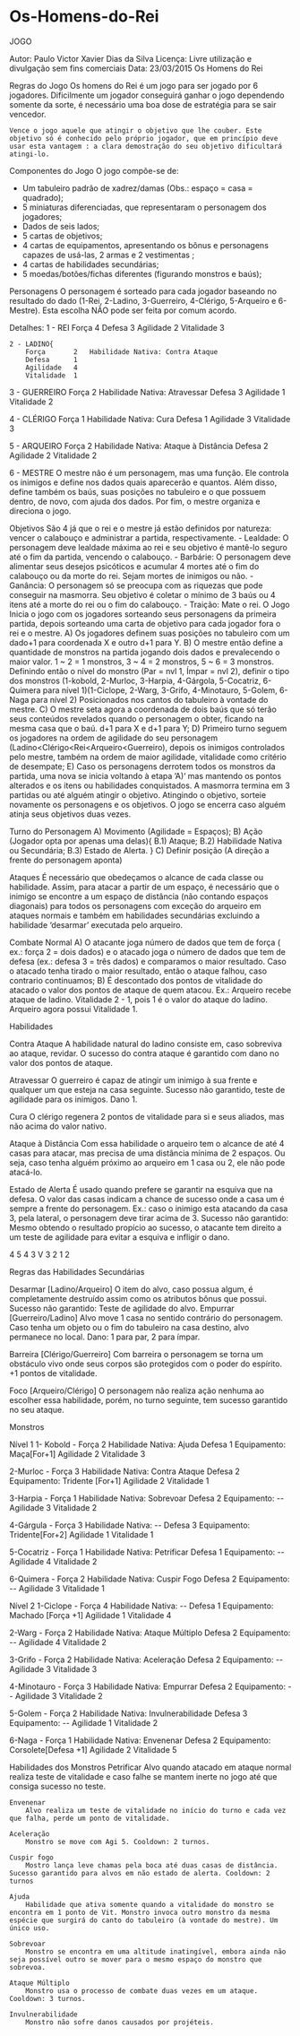 # Os-Homens-do-Rei
JOGO

Autor: Paulo Victor Xavier Dias da Silva
Licença: Livre utilização e divulgação sem fins comerciais
Data: 23/03/2015
Os Homens do Rei

Regras do Jogo
Os homens do Rei é um jogo para ser jogado por 6 jogadores. Dificilmente um jogador conseguirá ganhar o jogo dependendo somente da sorte, é necessário uma boa dose de estratégia para se sair vencedor.

	Vence o jogo aquele que atingir o objetivo que lhe couber. Este objetivo só é conhecido pelo próprio jogador, que em princípio deve usar esta vantagem : a clara demostração do seu objetivo dificultará atingi-lo.

Componentes do Jogo
O jogo compõe-se de: 
- Um tabuleiro padrão de xadrez/damas (Obs.: espaço = casa = quadrado);
- 5 miniaturas diferenciadas, que representaram o personagem dos jogadores;
- Dados de seis lados;
- 5 cartas de objetivos;
- 4 cartas de equipamentos, apresentando os bônus e personagens capazes de usá-las, 2 armas e 2 vestimentas ; 
- 4 cartas de habilidades secundárias;
- 5 moedas/botões/fichas diferentes (figurando monstros e baús);

Personagens
O personagem é sorteado para cada jogador baseando no resultado do dado (1-Rei, 2-Ladino, 3-Guerreiro, 4-Clérigo, 5-Arqueiro e 6-Mestre). Esta escolha NÃO pode ser feita por comum acordo. 

Detalhes:
	1 - REI
		Força		4
		Defesa		3
		Agilidade	2
		Vitalidade	3



	2 - LADINO{
		Força		2	Habilidade Nativa: Contra Ataque
		Defesa		1
		Agilidade	4
		Vitalidade	1

3 - GUERREIRO
		Força		2	Habilidade Nativa: Atravessar
		Defesa		3
		Agilidade	1
		Vitalidade	2

4 - CLÉRIGO
		Força		1	Habilidade Nativa: Cura
		Defesa		1
		Agilidade	3
		Vitalidade	3

5 - ARQUEIRO
Força		2	Habilidade Nativa: Ataque à Distância
		Defesa		2
		Agilidade	2
		Vitalidade	2

6 - MESTRE
	O mestre não é um personagem, mas uma função. Ele controla os inimigos e define nos dados quais aparecerão e quantos. Além disso, define também os baús, suas posições no tabuleiro e o que possuem dentro, de novo, com ajuda dos dados. Por fim, o mestre organiza e direciona o jogo.
		
Objetivos
	São 4 já que o rei e o mestre já estão definidos por natureza: vencer o calabouço e administrar a partida, respectivamente.
		- Lealdade: O personagem deve lealdade máxima ao rei e seu objetivo é mantê-lo seguro até o fim da partida, vencendo o calabouço.
		- Barbárie: O personagem deve alimentar seus desejos psicóticos e acumular 4 mortes até o fim do calabouço ou da morte do rei. Sejam mortes de inimigos ou não.
		- Ganância: O personagem só se preocupa com as riquezas que pode conseguir na masmorra. Seu objetivo é coletar o mínimo de 3 baús ou 4 itens até a morte do rei ou o fim do calabouço.
		- Traição: Mate o rei.
O Jogo 
Inicia o jogo com os jogadores sorteando seus personagens da primeira partida, depois sorteando uma carta de objetivo para cada jogador fora o rei e o mestre. 
A) Os jogadores definem suas posições no tabuleiro com um dado+1 para coordenada X e outro d+1 para Y. 
B) O mestre então define a quantidade de monstros na partida jogando dois dados e prevalecendo o maior valor. 1 ~ 2 = 1 monstros, 3 ~ 4 = 2 monstros, 5 ~ 6 = 3 monstros. Definindo então o nível do monstro (Par = nvl 1, Ímpar = nvl 2), definir o tipo dos monstros (1-kobold, 2-Murloc, 3-Harpia, 4-Gárgola, 5-Cocatriz, 6-Quimera para nível 1)(1-Ciclope, 2-Warg, 3-Grifo, 4-Minotauro, 5-Golem, 6-Naga para nível 2) Posicionados nos cantos do tabuleiro à vontade do mestre.
C) O mestre seta agora a coordenada de dois baús que só terão seus conteúdos revelados quando o personagem o obter, ficando na mesma casa que o baú. d+1 para X e d+1 para Y; 
D) Primeiro turno seguem os jogadores na ordem de agilidade do seu personagem (Ladino<Clérigo<Rei<Arqueiro<Guerreiro), depois os inimigos controlados pelo mestre, também na ordem de maior agilidade, vitalidade como critério de desempate;
E) Caso os personagens derrotem todos os monstros da partida, uma nova se inicia voltando à etapa ’A)‘ mas mantendo os pontos alterados e os itens ou habilidades conquistados. A masmorra termina em 3 partidas ou até alguém atingir o objetivo. Atingindo o objetivo, sorteie novamente os personagens e os objetivos. O jogo se encerra caso alguém atinja seus objetivos duas vezes.

Turno do Personagem
	A) Movimento (Agilidade = Espaços);
	B) Ação (Jogador opta por apenas uma delas){
		B.1) Ataque;
		B.2) Habilidade Nativa ou Secundária;
		B.3) Estado de Alerta.
}
C) Definir posição (A direção a frente do personagem aponta)

Ataques
É necessário que obedeçamos o alcance de cada classe ou habilidade. Assim, para atacar a partir de um espaço, é necessário que o inimigo se encontre a um espaço de distância (não contando espaços diagonais) para todos os personagens com exceção do arqueiro em ataques normais e também em habilidades secundárias excluindo a habilidade ‘desarmar’ executada pelo arqueiro.

Combate Normal
A) O atacante joga número de dados que tem de força ( ex.: força 2 = dois dados) e o atacado joga o número de dados que tem de defesa (ex.: defesa 3 = três dados) e comparamos o maior resultado. Caso o atacado tenha tirado o maior resultado, então o ataque falhou, caso contrario continuamos;
B) É descontado dos pontos de vitalidade do atacado o valor dos pontos de ataque de quem atacou. Ex.: Arqueiro recebe ataque de ladino. Vitalidade 2 - 1, pois 1 é o valor do ataque do ladino. Arqueiro agora possui Vitalidade 1.

Habilidades

Contra Ataque
	A habilidade natural do ladino consiste em, caso sobreviva ao ataque, revidar. O sucesso do contra ataque é garantido com dano no valor dos pontos de ataque.

Atravessar
	O guerreiro é capaz de atingir um inimigo à sua frente e qualquer um que esteja na casa seguinte. Sucesso não garantido, teste de agilidade para os inimigos. Dano 1.

Cura
	O clérigo regenera 2 pontos de vitalidade para si e seus aliados, mas não acima do valor nativo.

Ataque à Distância
	Com essa habilidade o arqueiro tem o alcance de até 4 casas para atacar, mas precisa de uma distância mínima de 2 espaços. Ou seja, caso tenha alguém próximo ao arqueiro em 1 casa ou 2, ele não pode atacá-lo.

Estado de Alerta
	É usado quando prefere se garantir na esquiva que na defesa. O valor das casas indicam a chance de sucesso onde a casa um é sempre a frente do personagem. Ex.: caso o inimigo esta atacando da casa 3, pela lateral, o personagem deve tirar acima de 3. Sucesso não garantido: Mesmo obtendo o resultado propício ao sucesso, o atacante tem direito a um teste de agilidade para evitar a esquiva e infligir o dano.

4
5
4
3
V
3
2
1
2


Regras das Habilidades Secundárias

Desarmar [Ladino/Arqueiro]
	O item do alvo, caso possua algum,  é completamente destruído assim como os atributos bônus que possui. Sucesso não garantido: Teste de agilidade do alvo.
Empurrar [Guerreiro/Ladino]
	Alvo move 1 casa no sentido contrário do personagem. Caso tenha um objeto ou o fim do tabuleiro na casa destino, alvo permanece no local. Dano: 1 para par, 2 para ímpar.

Barreira [Clérigo/Guerreiro]
	Com barreira o personagem se torna um obstáculo vivo onde seus corpos são protegidos com o poder do espírito. +1 pontos de vitalidade.

Foco [Arqueiro/Clérigo]
	O personagem não realiza ação nenhuma ao escolher essa habilidade, porém, no turno seguinte, tem sucesso garantido no seu ataque.

Monstros

Nível 1
	1- Kobold -
	Força		2	Habilidade Nativa: Ajuda
	Defesa		1	Equipamento: Maça[For+1]
	Agilidade	2
	Vitalidade	3

2-Murloc -
	Força		3	Habilidade Nativa: Contra Ataque
	Defesa		2	Equipamento: Tridente [For+1]
	Agilidade	2
	Vitalidade	1

3-Harpia -
	Força		1	Habilidade Nativa: Sobrevoar
	Defesa		2	Equipamento: --
	Agilidade	3
	Vitalidade	2





4-Gárgula -
	Força		3	Habilidade Nativa: --
	Defesa		3	Equipamento: Tridente[For+2]
	Agilidade	1
	Vitalidade	1

5-Cocatriz -
	Força		1	Habilidade Nativa: Petrificar
	Defesa		1	Equipamento: --
	Agilidade	4
	Vitalidade	2

6-Quimera -
	Força		2	Habilidade Nativa: Cuspir Fogo
	Defesa		2	Equipamento: --
	Agilidade	3
	Vitalidade	1

Nível 2
1-Ciclope -
	Força		4	Habilidade Nativa: --
	Defesa		1	Equipamento: Machado [Força +1]
	Agilidade	1
	Vitalidade	4

2-Warg -
	Força		2	Habilidade Nativa: Ataque Múltiplo
	Defesa		2	Equipamento: --
	Agilidade	4
	Vitalidade	2

3-Grifo -
	Força		2	Habilidade Nativa: Aceleração
	Defesa		2	Equipamento: --
	Agilidade	3
	Vitalidade	3

4-Minotauro -
	Força		3	Habilidade Nativa: Empurrar
	Defesa		2	Equipamento: --
	Agilidade	3
	Vitalidade	2

5-Golem -
	Força		2	Habilidade Nativa: Invulnerabilidade
	Defesa		3	Equipamento: --
	Agilidade	1
	Vitalidade	2

6-Naga -
	Força		1	Habilidade Nativa: Envenenar
	Defesa		2	Equipamento: Corsolete[Defesa +1]
	Agilidade	2
	Vitalidade	5

Habilidades dos Monstros
	Petrificar
		Alvo quando atacado em ataque normal realiza teste de vitalidade e caso falhe se mantem inerte no jogo até que consiga sucesso no teste.

	Envenenar
		Alvo realiza um teste de vitalidade no início do turno e cada vez que falha, perde um ponto de vitalidade.
	
	Aceleração
		Monstro se move com Agi 5. Cooldown: 2 turnos.

	Cuspir fogo
		Mostro lança leve chamas pela boca até duas casas de distância. Sucesso garantido para alvos em não estado de alerta. Cooldown: 2 turnos

	Ajuda
		Habilidade que ativa somente quando a vitalidade do monstro se encontra em 1 ponto de Vit. Monstro invoca outro monstro da mesma espécie que surgirá do canto do tabuleiro (à vontade do mestre). Um único uso.
	
	Sobrevoar
		Monstro se encontra em uma altitude inatingível, embora ainda não seja possível outro se mover para o mesmo espaço do monstro que sobrevoa.

	Ataque Múltiplo
		Monstro usa o processo de combate duas vezes em um ataque. Cooldown: 3 turnos.

	Invulnerabilidade
		Monstro não sofre danos causados por projéteis.
